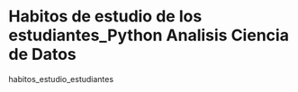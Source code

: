 # Habitos de estudio de los estudiantes_Python Analisis Ciencia de Datos 
habitos_estudio_estudiantes

